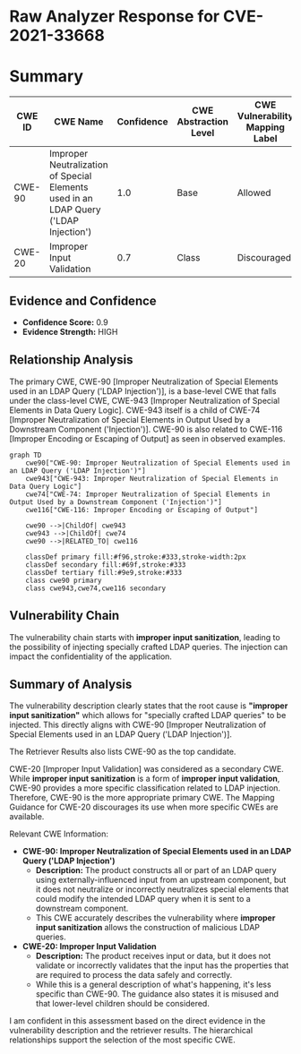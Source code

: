 # Raw Analyzer Response for CVE-2021-33668

# Summary
| CWE ID | CWE Name | Confidence | CWE Abstraction Level | CWE Vulnerability Mapping Label | CWE-Vulnerability Mapping Notes |
|---|---|---|---|---|---|
| CWE-90 | Improper Neutralization of Special Elements used in an LDAP Query ('LDAP Injection') | 1.0 | Base | Allowed | Primary CWE |
| CWE-20 | Improper Input Validation | 0.7 | Class | Discouraged | Secondary Candidate |

## Evidence and Confidence

*   **Confidence Score:** 0.9
*   **Evidence Strength:** HIGH

## Relationship Analysis
The primary CWE, CWE-90 [Improper Neutralization of Special Elements used in an LDAP Query ('LDAP Injection')], is a base-level CWE that falls under the class-level CWE, CWE-943 [Improper Neutralization of Special Elements in Data Query Logic]. CWE-943 itself is a child of CWE-74 [Improper Neutralization of Special Elements in Output Used by a Downstream Component ('Injection')]. CWE-90 is also related to CWE-116 [Improper Encoding or Escaping of Output] as seen in observed examples.

```mermaid
graph TD
    cwe90["CWE-90: Improper Neutralization of Special Elements used in an LDAP Query ('LDAP Injection')"]
    cwe943["CWE-943: Improper Neutralization of Special Elements in Data Query Logic"]
    cwe74["CWE-74: Improper Neutralization of Special Elements in Output Used by a Downstream Component ('Injection')"]
    cwe116["CWE-116: Improper Encoding or Escaping of Output"]

    cwe90 -->|ChildOf| cwe943
    cwe943 -->|ChildOf| cwe74
    cwe90 -->|RELATED_TO| cwe116

    classDef primary fill:#f96,stroke:#333,stroke-width:2px
    classDef secondary fill:#69f,stroke:#333
    classDef tertiary fill:#9e9,stroke:#333
    class cwe90 primary
    class cwe943,cwe74,cwe116 secondary
```

## Vulnerability Chain
The vulnerability chain starts with **improper input sanitization**, leading to the possibility of injecting specially crafted LDAP queries. The injection can impact the confidentiality of the application.

## Summary of Analysis
The vulnerability description clearly states that the root cause is **"improper input sanitization"** which allows for "specially crafted LDAP queries" to be injected. This directly aligns with CWE-90 [Improper Neutralization of Special Elements used in an LDAP Query ('LDAP Injection')].

The Retriever Results also lists CWE-90 as the top candidate.

CWE-20 [Improper Input Validation] was considered as a secondary CWE. While **improper input sanitization** is a form of **improper input validation**, CWE-90 provides a more specific classification related to LDAP injection. Therefore, CWE-90 is the more appropriate primary CWE. The Mapping Guidance for CWE-20 discourages its use when more specific CWEs are available.

Relevant CWE Information:
*   **CWE-90: Improper Neutralization of Special Elements used in an LDAP Query ('LDAP Injection')**
    *   **Description:** The product constructs all or part of an LDAP query using externally-influenced input from an upstream component, but it does not neutralize or incorrectly neutralizes special elements that could modify the intended LDAP query when it is sent to a downstream component.
    *   This CWE accurately describes the vulnerability where **improper input sanitization** allows the construction of malicious LDAP queries.
*   **CWE-20: Improper Input Validation**
    *   **Description:** The product receives input or data, but it does not validate or incorrectly validates that the input has the properties that are required to process the data safely and correctly.
    *   While this is a general description of what's happening, it's less specific than CWE-90. The guidance also states it is misused and that lower-level children should be considered.

I am confident in this assessment based on the direct evidence in the vulnerability description and the retriever results. The hierarchical relationships support the selection of the most specific CWE.